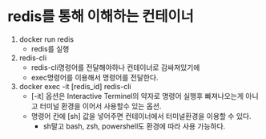 # redis를 통해 이해하는 컨테이너

1. docker run redis
    - redis를 실행
2. redis-cli
    - redis-cli명령어를 전달해야하나 컨테이너로 감싸져있기에
    - exec명령어를 이용해서 명령어를 전달한다.
3. docker exec -it [redis_id] redis-cli
    - [-it] 옵션은 Interactive Terminel의 약자로 명령어 실행후 빠져나오는게 아니고 터미널 환경을 이어서 사용할수 있는 옵션.
    - 명령어 칸에 [sh] 값을 넣어주면 컨테이너에서 터미널환경을 이용할 수 있다.
        - sh말고 bash, zsh, powershell도 환경에 따라 사용 가능하다.
